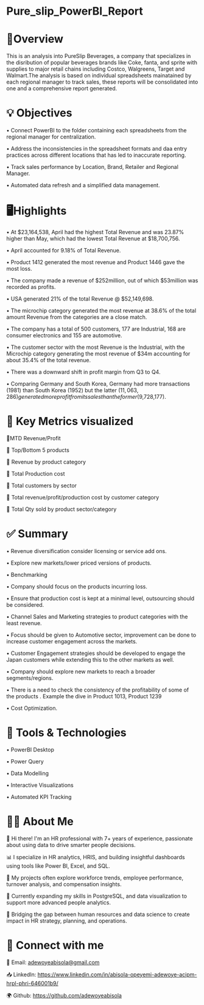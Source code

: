 # Pure_slip_PowerBI_Report

# 🧿Overview
This is an analysis into PureSlip Beverages, a company that specializes in the disribution of popular beverages brands like Coke, fanta, and sprite with supplies to major retail chains including Costco, Walgreens, Target and Walmart.The analysis is based on individual spreadsheets mainatained by each regional manager to track sales, these reports will be consolidated into one and a comprehensive report generated.
 

# 💡 Objectives

• Connect PowerBI to the folder containing each spreadsheets from the regional manager for centralization.

• Address the inconsistencies in the spreadsheet formats and daa entry practices across different locations that has led to inaccurate reporting.

• Track sales performance by Location, Brand, Retailer and Regional Manager.

• Automated data refresh and a simplified data management.



# 🖥Highlights

• At $23,164,538, April had the highest Total Revenue and was 23.87% higher than May, which had the lowest Total Revenue at $18,700,756.

• April accounted for 9.18% of Total Revenue.

• Product 1412 generated the most revenue and Product 1446 gave the most loss.

• The company made a revenue of $252million, out of which $53million was recorded as profits.

• USA generated 21% of the total Revenue @ $52,149,698.

• The microchip category generated the most revenue at 38.6% of the total amount Revenue from the categories are a close match.

• The company has a total of 500 customers, 177 are Industrial, 168 are consumer electronics and 155 are automotive.

• The customer sector with the most Revenue is the Industrial, with the Microchip category generating the most revenue of $34m accounting for about 35.4% of the total revenue.

• There was a downward shift in profit margin from Q3 to Q4.

• Comparing Germany and South Korea, Germany had more transactions (1981) than South Korea (1952) but the latter ($11,063,286) generated more profit from its sales than the former ($9,728,177).






# 📍 Key Metrics visualized

 📌MTD Revenue/Profit
 
📌 Top/Bottom 5 products

📌 Revenue by product category

📌 Total Production cost

📌 Total customers by sector

📌 Total revenue/profit/production cost by customer category

📌 Total Qty sold by product sector/category





# ✅ Summary


• Revenue diversification consider licensing or service add ons.

• Explore new markets/lower priced versions of products.

• Benchmarking

• Company should focus on the products incurring loss.

• Ensure that production cost is kept at a minimal level, outsourcing should be considered.

• Channel Sales and Marketing strategies to product categories with the least revenue.

• Focus should be given to Automotive sector, improvement can be done to increase customer engagement across the markets.

• Customer Engagement strategies should be developed to engage the Japan customers while extending this to the other markets as well.

• Company should explore new markets to reach a broader segments/regions.

• There is a need to check the consistency of the profitability of some of the products . Example the dive in Product 1013, Product 1239

• Cost Optimization.



# 🛶 Tools & Technologies

• PowerBI Desktop

• Power Query

• Data Modelling

• Interactive Visualizations

• Automated KPI Tracking



# 👩‍🦱 About Me

👋 Hi there! I'm an HR professional with 7+ years of experience, passionate about using data to drive smarter people decisions.

📊 I specialize in HR analytics, HRIS, and building insightful dashboards using tools like Power BI, Excel, and SQL.

🧠 My projects often explore workforce trends, employee performance, turnover analysis, and compensation insights.

🔧 Currently expanding my skills in PostgreSQL, and data visualization to support more advanced people analytics.

💼 Bridging the gap between human resources and data science to create impact in HR strategy, planning, and operations. 




# 🔗 Connect with me


📨 Email: adewoyeabisola@gmail.com

📥 LinkedIn: https://www.linkedin.com/in/abisola-opeyemi-adewoye-acipm-hrpl-phri-646001b9/

🌍 Github: https://github.com/adewoyeabisola








